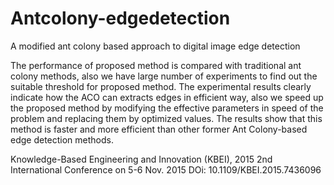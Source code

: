 # Antcolony-edgedetection

A modified ant colony based approach to digital image edge detection

The performance of proposed method is compared with traditional ant colony methods, also we have large number of experiments to find out the suitable threshold for proposed method. The experimental results clearly indicate how the ACO can extracts edges in efficient way, also we speed up the proposed method by modifying the effective parameters in speed of the problem and replacing them by optimized values. The results show that this method is faster and more efficient than other former Ant Colony-based edge detection methods.

 Knowledge-Based Engineering and Innovation (KBEI), 2015 2nd International Conference on 5-6 Nov. 2015 
 DOi: 10.1109/KBEI.2015.7436096

